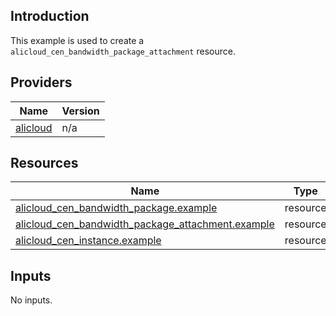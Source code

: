 <!-- BEGIN_TF_DOCS -->
## Introduction

This example is used to create a `alicloud_cen_bandwidth_package_attachment` resource.

## Providers

| Name | Version |
|------|---------|
| <a name="provider_alicloud"></a> [alicloud](#provider\_alicloud) | n/a |

## Resources

| Name | Type |
|------|------|
| [alicloud_cen_bandwidth_package.example](https://registry.terraform.io/providers/aliyun/alicloud/latest/docs/resources/cen_bandwidth_package) | resource |
| [alicloud_cen_bandwidth_package_attachment.example](https://registry.terraform.io/providers/aliyun/alicloud/latest/docs/resources/cen_bandwidth_package_attachment) | resource |
| [alicloud_cen_instance.example](https://registry.terraform.io/providers/aliyun/alicloud/latest/docs/resources/cen_instance) | resource |

## Inputs

No inputs.
<!-- END_TF_DOCS -->    